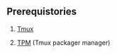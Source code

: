 ## Prerequistories

1. [Tmux](https://github.com/tmux/tmux)

2. [TPM](https://github.com/tmux-plugins/tpm) (Tmux packager manager)

<!-- ## How to ❓ -->
<!---->
<!-- 1. git clone githu -->


